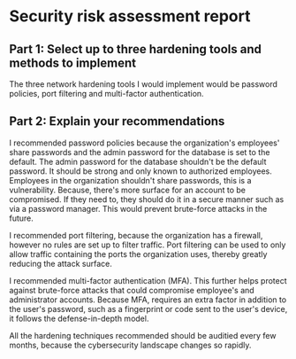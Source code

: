# Security risk assessment report

## Part 1: Select up to three hardening tools and methods to implement

The three network hardening tools I would implement would be password policies, port filtering and multi-factor authentication. 

## Part 2: Explain your recommendations

I recommended password policies because the organization's employees' share passwords and the admin password for the database is set to the default.
The admin password for the database shouldn't be the default password. It should be strong and only known to authorized employees. 
Employees in the organization shouldn't share passwords, this is a vulnerability. Because, there's more surface for an account to be compromised. 
If they need to, they should do it in a secure manner such as via a password manager. This would prevent brute-force attacks in the future. 

I recommended port filtering, because the organization has a firewall, however no rules are set up to filter traffic. 
Port filtering can be used to only allow traffic containing the ports the organization uses, thereby greatly reducing the attack surface. 

I recommended multi-factor authentication (MFA). This further helps protect against brute-force attacks that could compromise employee's and administrator accounts. 
Because MFA, requires an extra factor in addition to the user's password, such as a fingerprint or code sent to the user's device, it follows the defense-in-depth model. 

All the hardening techniques recommended should be auditied every few months, because the cybersecurity landscape changes so rapidly. 
